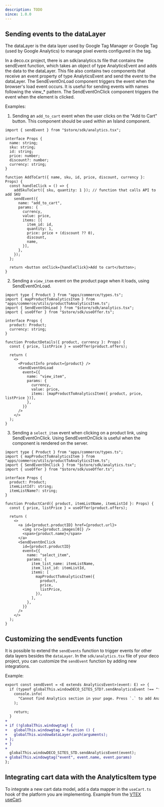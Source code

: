 ```yaml
---
description: TODO
since: 1.0.0
---
```


## Sending events to the dataLayer

The dataLayer is the data layer used by Google Tag Manager or Google Tag (used
by Google Analytics) to manage pixel events configured in the tag.

In a deco.cx project, there is an sdk/analytics.ts file that contains the
sendEvent function, which takes an object of type AnalyticsEvent and adds the
data to the dataLayer. This file also contains two components that receive an
event property of type AnalyticsEvent and send the event to the dataLayer. The
SendEventOnLoad component triggers the event when the browser's load event
occurs. It is useful for sending events with names following the view_* pattern.
The SendEventOnClick component triggers the event when the element is clicked.

Examples:

1. Sending an `add_to_cart` event when the user clicks on the "Add to Cart"
   button. This component should be used within an Island component.

```tsx
import { sendEvent } from "$store/sdk/analytics.tsx";

interface Props {
  name: string;
  sku: string;
  id: string;
  price: number;
  discount?: number;
  currency: string;
}

function AddToCart({ name, sku, id, price, discount, currency }: Props) {
  const handleClick = () => {
    addSkuToCart({ sku, quantity: 1 }); // function that calls API to add SKU
    sendEvent({
      name: "add_to_cart",
      params: {
        currency,
        value: price,
        items: [{
          item_id: id,
          quantity: 1,
          price: price + (discount ?? 0),
          discount,
          name,
        }],
      },
    });
  };

  return <button onClick={handleClick}>Add to cart</button>;
}
```

2. Sending a `view_item` event on the product page when it loads, using
   SendEventOnLoad.

```tsx
import type { Product } from "apps/commerce/types.ts";
import { mapProductToAnalyticsItem } from "apps/commerce/utils/productToAnalyticsItem.ts";
import { SendEventOnLoad } from "$store/sdk/analytics.tsx";
import { useOffer } from "$store/sdk/useOffer.ts";

interface Props {
  product: Product;
  currency: string;
}

function ProductDetails({ product, currency }: Props) {
  const { price, listPrice } = useOffer(product.offers);

  return (
    <>
      <ProductInfo product={product} />
      <SendEventOnLoad
        event={{
          name: "view_item",
          params: {
            currency,
            value: price,
            items: [mapProductToAnalyticsItem({ product, price, listPrice })],
          },
        }}
      />
    </>
  );
}
```

3. Sending a `select_item` event when clicking on a product link, using
   SendEventOnClick. Using SendEventOnClick is useful when the component is
   rendered on the server.

```tsx
import type { Product } from "apps/commerce/types.ts";
import { mapProductToAnalyticsItem } from "apps/commerce/utils/productToAnalyticsItem.ts";
import { SendEventOnClick } from "$store/sdk/analytics.tsx";
import { useOffer } from "$store/sdk/useOffer.ts";

interface Props {
  product: Product;
  itemListId?: string;
  itemListName?: string;
}

function ProductCard({ product, itemListName, itemListId }: Props) {
  const { price, listPrice } = useOffer(product.offers);

  return (
    <>
      <a id={product.productID} href={product.url}>
        <img src={product.images[0]} />
        <span>{product.name}</span>
      </a>
      <SendEventOnClick
        id={product.productID}
        event={{
          name: "select_item",
          params: {
            item_list_name: itemListName,
            item_list_id: itemListId,
            items: [
              mapProductToAnalyticsItem({
                product,
                price,
                listPrice,
              }),
            ],
          },
        }}
      />
    </>
  );
}
```

## Customizing the sendEvents function

It is possible to extend the `sendEvents` function to trigger events for other
data layers besides the `dataLayer`. In the `sdk/analytics.tsx` file of your
deco project, you can customize the `sendEvent` function by adding new
integrations.

Example:

```diff
export const sendEvent = <E extends AnalyticsEvent>(event: E) => {
  if (typeof globalThis.windowDECO_SITES_STD?.sendAnalyticsEvent !== "function") {
    console.info(
      "Cannot find Analytics section in your page. Press `.` to add Analytics and suppress this warning",
    );

    return;
  }
+
+ if (!globalThis.windowgtag) {
+   globalThis.windowgtag = function () {
+   globalThis.windowdataLayer.push(arguments);
+ };
+ }
+
  globalThis.windowDECO_SITES_STD.sendAnalyticsEvent(event);
+ globalThis.windowgtag("event", event.name, event.params)
};
```

## Integrating cart data with the AnalyticsItem type

To integrate a new cart data model, add a data mapper in the `useCart.ts` hook
of the platform you are implementing. Example from the
[VTEX useCart](https://github.com/deco-cx/apps/blob/3e337b6b2996d7ecd72db34174896638c92f8811/vtex/hooks/useCart.ts#L1).
